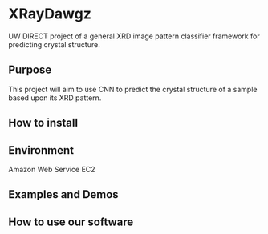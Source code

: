 # XRayDawgz
UW DIRECT project of a general XRD image pattern classifier framework for predicting crystal structure.

## Purpose
This project will aim to use CNN to predict the crystal structure of a sample based upon its XRD pattern.

## How to install



## Environment
Amazon Web Service EC2


## Examples and Demos



## How to use our software


